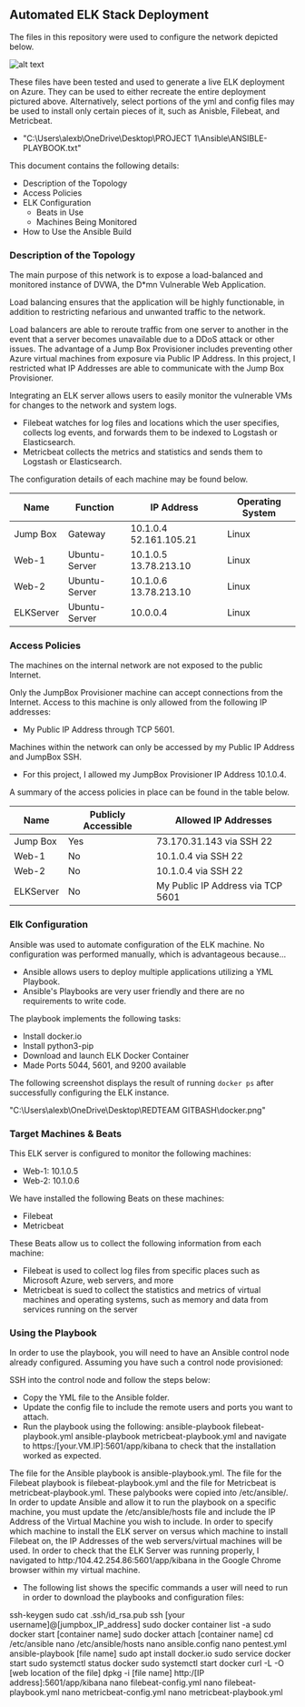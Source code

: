 ## Automated ELK Stack Deployment

The files in this repository were used to configure the network depicted below.

![alt text](Diagrams/ELK-NETWORK-DIAGRAM.png)

These files have been tested and used to generate a live ELK deployment on Azure. They can be used to either recreate the entire deployment pictured above. Alternatively, select portions of the yml and config files may be used to install only certain pieces of it, such as Anisble, Filebeat, and Metricbeat.

  - "C:\Users\alexb\OneDrive\Desktop\PROJECT 1\Ansible\ANSIBLE-PLAYBOOK.txt"


This document contains the following details:
- Description of the Topology
- Access Policies
- ELK Configuration
  - Beats in Use
  - Machines Being Monitored
- How to Use the Ansible Build


### Description of the Topology

The main purpose of this network is to expose a load-balanced and monitored instance of DVWA, the D*mn Vulnerable Web Application.

Load balancing ensures that the application will be highly functionable, in addition to restricting nefarious and unwanted traffic to the network.

Load balancers are able to reroute traffic from one server to another in the event that a server becomes unavailable due to a DDoS attack or other issues.
The advantage of a Jump Box Provisioner includes preventing other Azure virtual machines from exposure via Public IP Address.  In this project, I restricted what IP Addresses are able to communicate with the Jump Box Provisioner.

Integrating an ELK server allows users to easily monitor the vulnerable VMs for changes to the network and system logs.
- Filebeat watches for log files and locations which the user specifies, collects log events, and forwards them to be indexed to Logstash or Elasticsearch.
- Metricbeat collects the metrics and statistics and sends them to Logstash or Elasticsearch.

The configuration details of each machine may be found below.

| Name      | Function      | IP Address             | Operating System |
|-----------|---------------|------------------------|------------------|
|  Jump Box |    Gateway    | 10.1.0.4 52.161.105.21 |       Linux      |
|   Web-1   | Ubuntu-Server |  10.1.0.5 13.78.213.10 |       Linux      |
|   Web-2   | Ubuntu-Server |  10.1.0.6 13.78.213.10 |       Linux      |
| ELKServer | Ubuntu-Server |        10.0.0.4        |       Linux      |

### Access Policies

The machines on the internal network are not exposed to the public Internet.

Only the JumpBox Provisioner machine can accept connections from the Internet. Access to this machine is only allowed from the following IP addresses:
- My Public IP Address through TCP 5601.

Machines within the network can only be accessed by my Public IP Address and JumpBox SSH.
- For this project, I allowed my JumpBox Provisioner IP Address 10.1.0.4.

A summary of the access policies in place can be found in the table below.

|    Name   | Publicly Accessible |        Allowed IP Addresses       |
|-----------|---------------------|-----------------------------------|
|  Jump Box |         Yes         |      73.170.31.143 via SSH 22     |
|   Web-1   |          No         |        10.1.0.4 via SSH 22        |
|   Web-2   |          No         |        10.1.0.4 via SSH 22        |
| ELKServer |          No         | My Public IP Address via TCP 5601 |

### Elk Configuration

Ansible was used to automate configuration of the ELK machine. No configuration was performed manually, which is advantageous because...
- Ansible allows users to deploy multiple applications utilizing a YML Playbook.
- Ansible's Playbooks are very user friendly and there are no requirements to write code.

The playbook implements the following tasks:
- Install docker.io
- Install python3-pip
- Download and launch ELK Docker Container
- Made Ports 5044, 5601, and 9200 available

The following screenshot displays the result of running `docker ps` after successfully configuring the ELK instance.

"C:\Users\alexb\OneDrive\Desktop\REDTEAM GITBASH\docker.png"

### Target Machines & Beats
This ELK server is configured to monitor the following machines:
- Web-1: 10.1.0.5
- Web-2: 10.1.0.6

We have installed the following Beats on these machines:
- Filebeat
- Metricbeat

These Beats allow us to collect the following information from each machine:
- Filebeat is used to collect log files from specific places such as Microsoft Azure, web servers, and more
- Metricbeat is sued to collect the statistics and metrics of virtual machines and operating systems, such as memory and data from services running on the server

### Using the Playbook
In order to use the playbook, you will need to have an Ansible control node already configured. Assuming you have such a control node provisioned:

SSH into the control node and follow the steps below:
- Copy the YML file to the Ansible folder.
- Update the config file to include the remote users and ports you want to attach.
- Run the playbook using the following:
  ansible-playbook filebeat-playbook.yml
  ansible-playbook metricbeat-playbook.yml
and navigate to https:/[your.VM.IP]:5601/app/kibana to check that the installation worked as expected.

The file for the Ansible playbook is ansible-playbook.yml. The file for the Filebeat playbook is filebeat-playbook.yml and the file for Metricbeat is metricbeat-playbook.yml. These palybooks were copied into /etc/ansible/.
In order to update Ansible and allow it to run the playbook on a specific machine, you must update the /etc/ansible/hosts file and include the IP Address of the Virtual Machine you wish to include.
In order to specify which machine to install the ELK server on versus which machine to install Filebeat on, the IP Addresses of the web servers/virtual machines will be used.
In order to check that the ELK Server was running properly, I navigated to http:/104.42.254.86:5601/app/kibana in the Google Chrome browser within my virtual machine.

- The following list shows the specific commands a user will need to run in order to download the playbooks and configuration files:

ssh-keygen
sudo cat .ssh/id_rsa.pub
ssh [your username]@[jumpbox_IP_address]
sudo docker container list -a
sudo docker start [container name]
sudo docker attach [container name]
cd /etc/ansible
nano /etc/ansible/hosts
nano ansible.config
nano pentest.yml
ansible-playbook [file name]
sudo apt install docker.io
sudo service docker start
sudo systemctl status docker
sudo systemctl start docker
curl -L -O [web location of the file]
dpkg -i [file name]
http:/[IP address]:5601/app/kibana
nano filebeat-config.yml
nano filebeat-playbook.yml
nano metricbeat-config.yml
nano metricbeat-playbook.yml
